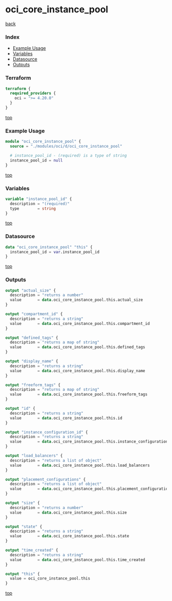 # oci_core_instance_pool

[back](../oci.md)

### Index

- [Example Usage](#example-usage)
- [Variables](#variables)
- [Datasource](#datasource)
- [Outputs](#outputs)

### Terraform

```terraform
terraform {
  required_providers {
    oci = ">= 4.20.0"
  }
}
```

[top](#index)

### Example Usage

```terraform
module "oci_core_instance_pool" {
  source = "./modules/oci/d/oci_core_instance_pool"

  # instance_pool_id - (required) is a type of string
  instance_pool_id = null
}
```

[top](#index)

### Variables

```terraform
variable "instance_pool_id" {
  description = "(required)"
  type        = string
}
```

[top](#index)

### Datasource

```terraform
data "oci_core_instance_pool" "this" {
  instance_pool_id = var.instance_pool_id
}
```

[top](#index)

### Outputs

```terraform
output "actual_size" {
  description = "returns a number"
  value       = data.oci_core_instance_pool.this.actual_size
}

output "compartment_id" {
  description = "returns a string"
  value       = data.oci_core_instance_pool.this.compartment_id
}

output "defined_tags" {
  description = "returns a map of string"
  value       = data.oci_core_instance_pool.this.defined_tags
}

output "display_name" {
  description = "returns a string"
  value       = data.oci_core_instance_pool.this.display_name
}

output "freeform_tags" {
  description = "returns a map of string"
  value       = data.oci_core_instance_pool.this.freeform_tags
}

output "id" {
  description = "returns a string"
  value       = data.oci_core_instance_pool.this.id
}

output "instance_configuration_id" {
  description = "returns a string"
  value       = data.oci_core_instance_pool.this.instance_configuration_id
}

output "load_balancers" {
  description = "returns a list of object"
  value       = data.oci_core_instance_pool.this.load_balancers
}

output "placement_configurations" {
  description = "returns a list of object"
  value       = data.oci_core_instance_pool.this.placement_configurations
}

output "size" {
  description = "returns a number"
  value       = data.oci_core_instance_pool.this.size
}

output "state" {
  description = "returns a string"
  value       = data.oci_core_instance_pool.this.state
}

output "time_created" {
  description = "returns a string"
  value       = data.oci_core_instance_pool.this.time_created
}

output "this" {
  value = oci_core_instance_pool.this
}
```

[top](#index)